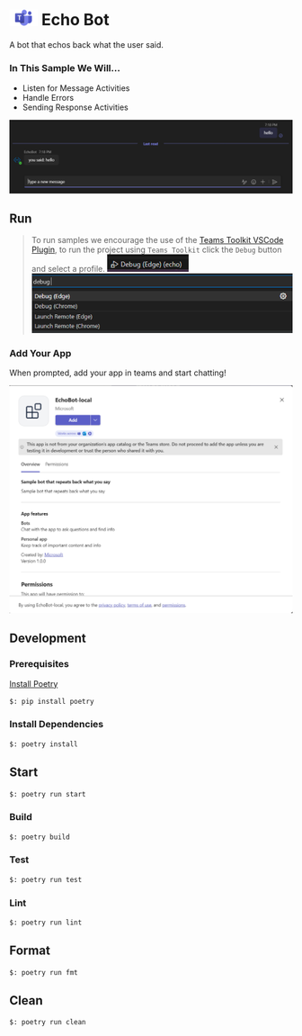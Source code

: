 # <img src="../../../assets/icon.png" height="10%" width="10%" /> Echo Bot

A bot that echos back what the user said.  

### In This Sample We Will...

- Listen for Message Activities
- Handle Errors
- Sending Response Activities

![Screenshot](./assets/screenshot_0.png)

## Run

> To run samples we encourage the use of the [Teams Toolkit VSCode Plugin](https://marketplace.visualstudio.com/items?itemName=TeamsDevApp.ms-teams-vscode-extension), to run the project using `Teams Toolkit` click the `Debug` button and select a profile.
![Teams Toolkit VSCode](./assets/screenshot_1.png)  
![Teams Toolkit VSCode](./assets/screenshot_2.png)

### Add Your App

When prompted, add your app in teams and start chatting!  

![Teams Toolkit VSCode](./assets/screenshot_3.png)

## Development

### Prerequisites

[Install Poetry](https://python-poetry.org/docs/)

```bash
$: pip install poetry
```

### Install Dependencies

```bash
$: poetry install
```

## Start

```bash
$: poetry run start
```

### Build

```bash
$: poetry build
```

### Test

```bash
$: poetry run test
```

### Lint

```bash
$: poetry run lint
```

## Format

```bash
$: poetry run fmt
```

## Clean

```bash
$: poetry run clean
```
